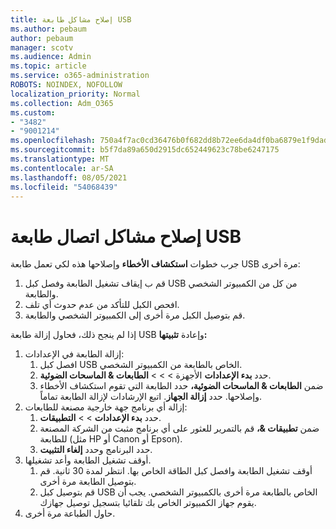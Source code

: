 ```yaml
---
title: إصلاح مشاكل طابعة USB
ms.author: pebaum
author: pebaum
manager: scotv
ms.audience: Admin
ms.topic: article
ms.service: o365-administration
ROBOTS: NOINDEX, NOFOLLOW
localization_priority: Normal
ms.collection: Adm_O365
ms.custom:
- "3482"
- "9001214"
ms.openlocfilehash: 750a4f7ac0cd36476b0f682dd8b72ee6da4df0ba6879e1f9dad32dbcea15053e
ms.sourcegitcommit: b5f7da89a650d2915dc652449623c78be6247175
ms.translationtype: MT
ms.contentlocale: ar-SA
ms.lasthandoff: 08/05/2021
ms.locfileid: "54068439"
---
```

# <a name="fix-usb-printer-connection-issues"></a>إصلاح مشاكل اتصال طابعة USB

جرب خطوات **استكشاف الأخطاء** وإصلاحها هذه لكي تعمل طابعة USB مرة أخرى:

1. قم ب إيقاف تشغيل الطابعة وفصل كبل USB من كل من الكمبيوتر الشخصي والطابعة.
2. افحص الكبل للتأكد من عدم حدوث أي تلف.
3. قم بتوصيل الكبل مرة أخرى إلى الكمبيوتر الشخصي والطابعة.

إذا لم ينجح ذلك، فحاول إزالة طابعة USB وإعادة **تثبيتها:**

1. إزالة الطابعة في الإعدادات:
    1. افصل كبل USB الخاص بالطابعة من الكمبيوتر الشخصي.
    2. حدد **بدء الإعدادات** الأجهزة  >    >    >  **الطابعات & الماسحات الضوئية**.
    3. ضمن **الطابعات & الماسحات الضوئية،** حدد الطابعة التي تقوم استكشاف الأخطاء وإصلاحها. حدد **إزالة الجهاز**. اتبع الإرشادات لإزالة الطابعة تماماً.
2. إزالة أي برنامج جهة خارجية مصنعة للطابعات:
    1. حدد **بدء الإعدادات**  >    >  **التطبيقات**.
    2. ضمن **تطبيقات &،** قم بالتمرير للعثور على أي برنامج مثبت من الشركة المصنعة للطابعة (مثل HP أو Canon أو Epson).
    3. حدد البرنامج وحدد **إلغاء التثبيت**.
3. أوقف تشغيل الطابعة وأعد تشغيلها.<br>
    1. أوقف تشغيل الطابعة وافصل كبل الطاقة الخاص بها. انتظر لمدة 30 ثانية. قم بتوصيل الطابعة مرة أخرى.
    2. قم بتوصيل كبل USB الخاص بالطابعة مرة أخرى بالكمبيوتر الشخصي. يجب أن يقوم جهاز الكمبيوتر الخاص بك تلقائيا بتسجيل توصيل جهازك.
4. حاول الطباعة مرة أخرى.